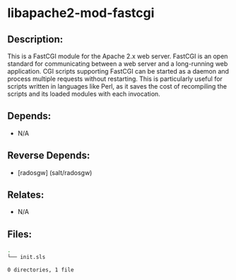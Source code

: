 # libapache2-mod-fastcgi

## Description:

This is a FastCGI module for the Apache 2.x web server.  FastCGI is an open standard for communicating between a web server and a long-running web application.  CGI scripts supporting FastCGI can be started as a daemon and process multiple requests without restarting.  This is particularly useful for scripts written in languages like Perl, as it saves the cost of recompiling the scripts and its loaded modules with each invocation.

## Depends:

  -  N/A

## Reverse Depends:

  -  [radosgw] (salt/radosgw)

## Relates:

  -  N/A

## Files:

```bash
.
└── init.sls

0 directories, 1 file
```
